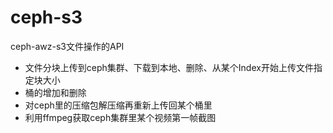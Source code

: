 # ceph-s3
ceph-awz-s3文件操作的API
- 文件分块上传到ceph集群、下载到本地、删除、从某个Index开始上传文件指定块大小
- 桶的增加和删除
- 对ceph里的压缩包解压缩再重新上传回某个桶里
- 利用ffmpeg获取ceph集群里某个视频第一帧截图

